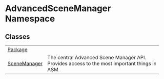 # AdvancedSceneManager Namespace






## Classes
<table>
<tr>
<td><a href="T_AdvancedSceneManager_Package">Package</a></td>
<td> </td></tr>
<tr>
<td><a href="T_AdvancedSceneManager_SceneManager">SceneManager</a></td>
<td>The central Advanced Scene Manager API. Provides access to the most important things in ASM.</td></tr>
</table>